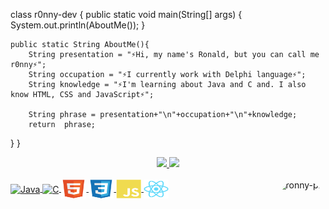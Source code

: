 <p>
class r0nny-dev {
    public static void main(String[] args) {
        System.out.println(AboutMe());
    }
    
    public static String AboutMe(){
        String presentation = "⚡Hi, my name's Ronald, but you can call me r0nny⚡";
        String occupation = "⚡I currently work with Delphi language⚡";
        String knowledge = "⚡I'm learning about Java and C and. I also know HTML, CSS and JavaScript⚡";
        
        String phrase = presentation+"\n"+occupation+"\n"+knowledge; 
        return  phrase;
  }
}
</p>

<div align="center">
  <a href="https://github.com/r0nny-dev">
  <img height="180em" src="https://github-readme-stats.vercel.app/api?username=r0nny-dev&show_icons=true&theme=midnight-purple&include_all_commits=true&count_private=true"/>
  <img height="180em" src="https://github-readme-stats.vercel.app/api/top-langs/?username=r0nny-dev&layout=compact&langs_count=7&theme=midnight-purple"/>
</div>

<div style="display: inline_block"><br>
  <img align="center" alt="Java" height="30" width="40" src="https://cdn.jsdelivr.net/gh/devicons/devicon/icons/java/java-original-wordmark.svg" />
  <img align="center" alt="C" height="30" width="40" src="https://cdn.jsdelivr.net/gh/devicons/devicon/icons/c/c-original.svg" />
  <img align="center" alt="HTML" height="30" width="40" src="https://raw.githubusercontent.com/devicons/devicon/master/icons/html5/html5-original.svg">
  <img align="center" alt="CSS" height="30" width="40" src="https://raw.githubusercontent.com/devicons/devicon/master/icons/css3/css3-original.svg">
  <img align="center" alt="Js" height="30" width="40" src="https://raw.githubusercontent.com/devicons/devicon/master/icons/javascript/javascript-plain.svg">
  <img align="center" alt="React" height="30" width="40" src="https://raw.githubusercontent.com/devicons/devicon/master/icons/react/react-original.svg">
  <img align="right" alt="ronny-pic" height="150" style="border-radius:50px;" src="https://i.pinimg.com/originals/63/53/1b/63531b0c77289598f3cc96e7440cb6ba.jpg?width=676&height=676">
</div>

##

